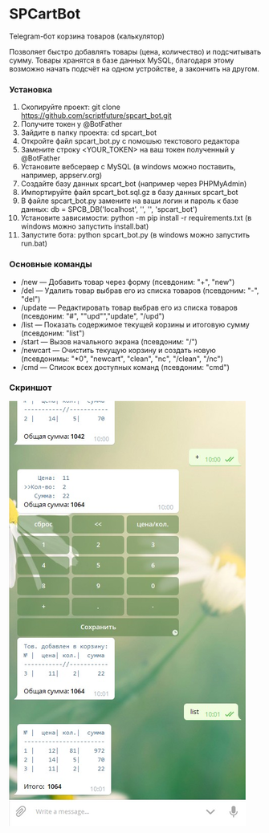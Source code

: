 # SPCartBot
Telegram-бот корзина товаров (калькулятор)  

Позволяет быстро добавлять товары (цена, количество) и подсчитывать сумму.
Товары хранятся в базе данных MySQL, благодаря этому возможно начать подсчёт на одном устройстве, а закончить на другом. 

### Установка
1. Скопируйте проект: git clone https://github.com/scriptfuture/spcart_bot.git
2. Получите токен у @BotFather
3. Зайдите в папку проекта: cd spcart_bot
4. Откройте файл spcart_bot.py с помошью текстового редактора
5. Замените строку <YOUR_TOKEN> на ваш токен полученный у @BotFather
6. Установите вебсервер с MySQL (в  windows можно поставить, например, appserv.org)
7. Создайте базу данных spcart_bot (например через PHPMyAdmin)
8. Импортируйте файл spcart_bot.sql.gz в базу данных spcart_bot
9. В файле spcart_bot.py замените <user> <password> на ваши логин и пароль к базе данных:
   db = SPCB_DB('localhost', '<user>', '<password>', 'spcart_bot')
10. Установите зависимости: python -m pip install -r requirements.txt  (в windows можно запустить install.bat)
11. Запустите бота: python spcart_bot.py  (в windows можно запустить run.bat)

### Основные команды
* /new —  Добавить товар через форму (псевдоним: "+", "new")
* /del — Удалить товар выбрав его из списка товаров (псевдоним: "-", "del")
* /update — Редактировать товар выбрав его из списка товаров (псевдоним: "#", ""upd"","update", "/upd")
* /list — Показать содержимое текущей корзины и итоговую сумму (псевдоним: "list")
* /start — Вызов начального экрана (псевдоним: "/")
* /newcart — Очистить текущую корзину и создать новую (псевдонимы: "*0", "newcart", "clean", "nc", "/clean", "/nc")
* /cmd — Список всех доступных команд (псевдоним: "cmd")

### Скриншот
![Скриншот](screenshot.jpg)